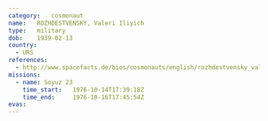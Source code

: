 ```yaml
---
category:	cosmonaut
name:	ROZHDESTVENSKY, Valeri Iliyich 
type:	military
dob:	1939-02-13
country:
  - URS
references:
  - http://www.spacefacts.de/bios/cosmonauts/english/rozhdestvensky_valeri.htm
missions:
  - name: Soyuz 23
    time_start:   1976-10-14T17:39:18Z
    time_end:     1976-10-16T17:45:54Z
evas:
---
```

